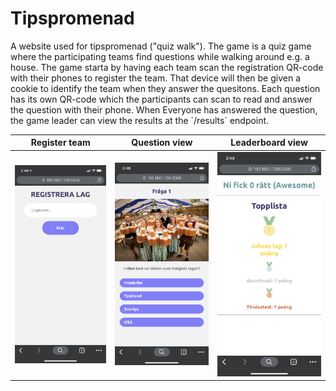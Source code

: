 # Tipspromenad

A website used for tipspromenad ("quiz walk"). The game is a quiz game where the participating teams find questions while walking around e.g. a house. The game starta by having each team scan the registration QR-code with their phones to register the team. That device will then be given a cookie to identify the team when they answer the quesitons. Each question has its own QR-code which the participants can scan to read and answer the question with their phone. When Everyone has answered the question, the game leader can view the results at the ´/results´ endpoint. 


Register team             |  Question view          |  Leaderboard view
:-------------------------:|:-------------------------:|:-------------------------: 
<img src="https://github.com/JohanKJIP/tipspromenad/blob/master/images/results.png" width="300">  |  <img src="https://github.com/JohanKJIP/tipspromenad/blob/master/images/question.png" width="300"> | <img src="https://github.com/JohanKJIP/tipspromenad/blob/master/images/register.png" width="300">

